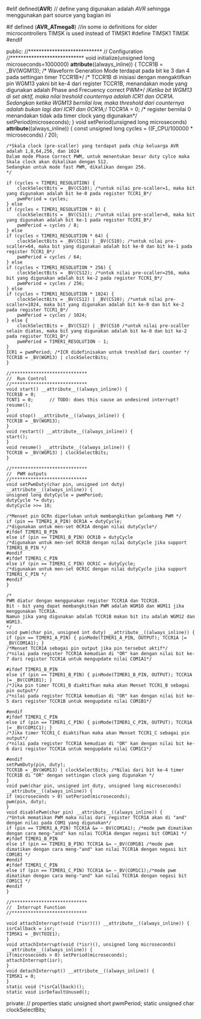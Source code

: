 #elif defined(__AVR__) // define yang digunakan adalah _AVR_ sehingga menggunakan part source yang bagian ini

#if defined (__AVR_ATmega8__)
  //in some io definitions for older microcontrollers TIMSK is used instead of TIMSK1
  #define TIMSK1 TIMSK
#endif
	
  public:
    //****************************
    //  Configuration
    //****************************
    void initialize(unsigned long microseconds=1000000) __attribute__((always_inline)) {
	TCCR1B = _BV(WGM13);        /* Waveform Generation Mode terdapat pada bit ke 3 dan 4 pada settingan timer TCCR1B*/
								/* TCCR1B di inisiasi dengan mengaktifkan pin WGM13 yakni bit ke-4 dari register TCCR1B, menandakan mode yang digunakan adalah Phase and Frecuency correct PWM*/
								/*Ketika bit WGM13 di set aktif, maka nilai treshold counternya adalah ICR1 dan OCR1A.
								Sedangkan ketika WGM13 bernilai low, maka threshold dari counternya adalah bukan lagi dari ICR1 dan 0CR1A;*/
	TCCR1A = 0;                 /* register bernilai 0 menandakan tidak ada timer clock yang digunakan*/ 
	setPeriod(microseconds);
    }
    void setPeriod(unsigned long microseconds) __attribute__((always_inline)) {
	const unsigned long cycles = ((F_CPU/100000 * microseconds) / 20);  
	
	/*Skala clock (pre-scaller) yang terdapat pada chip keluarga AVR adalah 1,8,64,256, dan 1024
	Dalam mode Phase Correct PWM, untuk menentukan besar duty cylce maka Skala clock akan dikalikan dengan 512.
	Sedangkan untuk mode fast PWM, dikalikan dengan 256.
	*/
	
	if (cycles < TIMER1_RESOLUTION) {
		clockSelectBits = _BV(CS10); /*untuk nilai pre-scaller=1, maka bit yang digunakan adalah bit ke-0 pada register TCCR1_B*/
		pwmPeriod = cycles;
	} else
	if (cycles < TIMER1_RESOLUTION * 8) {
		clockSelectBits = _BV(CS11); /*untuk nilai pre-scaller=8, maka bit yang digunakan adalah bit ke-1 pada register TCCR1_B*/
		pwmPeriod = cycles / 8;
	} else
	if (cycles < TIMER1_RESOLUTION * 64) {
		clockSelectBits = _BV(CS11) | _BV(CS10); /*untuk nilai pre-scaller=64, maka bit yang digunakan adalah bit ke-0 dan bit ke-1 pada register TCCR1_B*/
		pwmPeriod = cycles / 64;
	} else
	if (cycles < TIMER1_RESOLUTION * 256) {
		clockSelectBits = _BV(CS12); /*untuk nilai pre-scaller=256, maka bit yang digunakan adalah bit ke-2 pada register TCCR1_B*/
		pwmPeriod = cycles / 256;
	} else
	if (cycles < TIMER1_RESOLUTION * 1024) {
		clockSelectBits = _BV(CS12) | _BV(CS10); /*untuk nilai pre-scaller=1024, maka bit yang digunakan adalah bit ke-0 dan bit ke-2 pada register TCCR1_B*/
		pwmPeriod = cycles / 1024;
	} else {
		clockSelectBits = _BV(CS12) | _BV(CS10 /*untuk nilai pre-scaller selain diatas, maka bit yang digunakan adalah bit ke-0 dan bit ke-2 pada register TCCR1_B*/
		pwmPeriod = TIMER1_RESOLUTION - 1;
	}
	ICR1 = pwmPeriod; /*ICR didefinisakan untuk treshlod dari counter */
	TCCR1B = _BV(WGM13) | clockSelectBits; 
    }

    //****************************
    //  Run Control
    //****************************
    void start() __attribute__((always_inline)) {
	TCCR1B = 0;
	TCNT1 = 0;		// TODO: does this cause an undesired interrupt?
	resume();
    }
    void stop() __attribute__((always_inline)) {
	TCCR1B = _BV(WGM13);
    }
    void restart() __attribute__((always_inline)) {
	start();
    }
    void resume() __attribute__((always_inline)) {
	TCCR1B = _BV(WGM13) | clockSelectBits;
    }

    //****************************
    //  PWM outputs
    //****************************
    void setPwmDuty(char pin, unsigned int duty) __attribute__((always_inline)) {
	unsigned long dutyCycle = pwmPeriod;
	dutyCycle *= duty;
	dutyCycle >>= 10;
	
	/*Menset pin OCRn diperlukan untuk membangkitkan gelombang PWM */
	if (pin == TIMER1_A_PIN) OCR1A = dutyCycle; 
	/*digunakan untuk men-set 0CR1A dengan nilai dutyCycle*/
	#ifdef TIMER1_B_PIN
	else if (pin == TIMER1_B_PIN) OCR1B = dutyCycle 
	/*digunakan untuk men-set 0CR1B dengan nilai dutyCycle jika support TIMER1_B_PIN */
	#endif
	#ifdef TIMER1_C_PIN
	else if (pin == TIMER1_C_PIN) OCR1C = dutyCycle; 
	/*digunakan untuk men-set 0CR1C dengan nilai dutyCycle jika support TIMER1_C_PIN */
	#endif
    }
	
	/*
	PWM diatur dengan menggunakan register TCCR1A dan TCCR1B.
	Bit - bit yang dapat membangkitkan PWM adalah WGM1O dan WGM11 jika menggunakan TCCR1A.
	Namun jika yang digunakan adalah TCCR1B makan bit itu adalah WGM12 dan WGM13.
	*/
    void pwm(char pin, unsigned int duty) __attribute__((always_inline)) {
	if (pin == TIMER1_A_PIN) { pinMode(TIMER1_A_PIN, OUTPUT); TCCR1A |= _BV(COM1A1); }
	/*Menset TCCR1A sebagai pin output jika pin tersebut aktif*/
	/*nilai pada register TCCR1A kemudian di "OR" kan dengan nilai bit ke-7 dari register TCCR1A untuk mengupdate nilai COM1A1*/
	
	#ifdef TIMER1_B_PIN
	else if (pin == TIMER1_B_PIN) { pinMode(TIMER1_B_PIN, OUTPUT); TCCR1A |= _BV(COM1B1); }
	/*Jika pin timer TCCR1_B diaktifkan maka akan Menset TCCR1_B sebagai pin output*/
	/*nilai pada register TCCR1A kemudian di "OR" kan dengan nilai bit ke-5 dari register TCCR1B untuk mengupdate nilai COM1B1*/
	
	#endif
	#ifdef TIMER1_C_PIN
	else if (pin == TIMER1_C_PIN) { pinMode(TIMER1_C_PIN, OUTPUT); TCCR1A |= _BV(COM1C1); }
	/*Jika timer TCCR1_C diaktifkan maka akan Menset TCCR1_C sebagai pin output*/
	/*nilai pada register TCCR1A kemudian di "OR" kan dengan nilai bit ke-6 dari register TCCR1A untuk mengupdate nilai COM1C1*/
	
	#endif
	setPwmDuty(pin, duty);
	TCCR1B = _BV(WGM13) | clockSelectBits; /*Nilai dari bit ke-4 timer TCCR1B di "OR" dengan settingan clock yang digunakan */
    }
    void pwm(char pin, unsigned int duty, unsigned long microseconds) __attribute__((always_inline)) {
	if (microseconds > 0) setPeriod(microseconds);
	pwm(pin, duty);
    }
    void disablePwm(char pin) __attribute__((always_inline)) {
	/*Untuk mematikan PWM maka nilai dari register TCCR1A akan di "and" dengan nilai pada COM1 yang digunakan*/
	if (pin == TIMER1_A_PIN) TCCR1A &= ~_BV(COM1A1); /*mode pwm dimatikan dengan cara meng-"and" kan nilai TCCR1A dengan negasi bit COM1A1 */
	#ifdef TIMER1_B_PIN
	else if (pin == TIMER1_B_PIN) TCCR1A &= ~_BV(COM1B1 /*mode pwm dimatikan dengan cara meng-"and" kan nilai TCCR1A dengan negasi bit COM1B1 */
	#endif
	#ifdef TIMER1_C_PIN
	else if (pin == TIMER1_C_PIN) TCCR1A &= ~_BV(COM1C1);/*mode pwm dimatikan dengan cara meng-"and" kan nilai TCCR1A dengan negasi bit COM1C1 */
	#endif
    }

    //****************************
    //  Interrupt Function
    //****************************
	
    void attachInterrupt(void (*isr)()) __attribute__((always_inline)) {
	isrCallback = isr;
	TIMSK1 = _BV(TOIE1);
    }
    void attachInterrupt(void (*isr)(), unsigned long microseconds) __attribute__((always_inline)) {
	if(microseconds > 0) setPeriod(microseconds);
	attachInterrupt(isr);
    }
    void detachInterrupt() __attribute__((always_inline)) {
	TIMSK1 = 0;
    }
    static void (*isrCallback)();
    static void isrDefaultUnused();

  private:
    // properties
    static unsigned short pwmPeriod;
    static unsigned char clockSelectBits;

